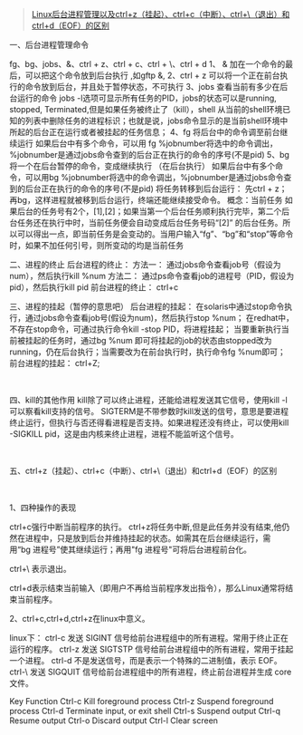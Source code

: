 > [Linux后台进程管理以及ctrl+z（挂起）、ctrl+c（中断）、ctrl+\（退出）和ctrl+d（EOF）的区别](https://www.cnblogs.com/jiangzhaowei/p/8971265.html)

一、后台进程管理命令

fg、bg、jobs、&、ctrl + z、ctrl + c、ctrl + \、ctrl + d
1、 &
加在一个命令的最后，可以把这个命令放到后台执行 ,如gftp &,
2、ctrl + z
可以将一个正在前台执行的命令放到后台，并且处于暂停状态，不可执行
3、jobs
查看当前有多少在后台运行的命令
jobs -l选项可显示所有任务的PID，jobs的状态可以是running, stopped, Terminated,但是如果任务被终止了（kill），shell 从当前的shell环境已知的列表中删除任务的进程标识；也就是说，jobs命令显示的是当前shell环境中所起的后台正在运行或者被挂起的任务信息；
4、fg
将后台中的命令调至前台继续运行
如果后台中有多个命令，可以用 fg %jobnumber将选中的命令调出，%jobnumber是通过jobs命令查到的后台正在执行的命令的序号(不是pid)
5、bg
将一个在后台暂停的命令，变成继续执行 （在后台执行）
如果后台中有多个命令，可以用bg %jobnumber将选中的命令调出，%jobnumber是通过jobs命令查到的后台正在执行的命令的序号(不是pid)
将任务转移到后台运行：
先ctrl + z；再bg，这样进程就被移到后台运行，终端还能继续接受命令。
概念：当前任务
如果后台的任务号有2个，[1],[2]；如果当第一个后台任务顺利执行完毕，第二个后台任务还在执行中时，当前任务便会自动变成后台任务号码“[2]” 的后台任务。所以可以得出一点，即当前任务是会变动的。当用户输入“fg”、“bg”和“stop”等命令时，如果不加任何引号，则所变动的均是当前任务

二、进程的终止
后台进程的终止：
方法一：
通过jobs命令查看job号（假设为num），然后执行kill %num
方法二：
通过ps命令查看job的进程号（PID，假设为pid），然后执行kill pid
前台进程的终止：
ctrl+c

三、进程的挂起（暂停的意思吧）
后台进程的挂起：
在solaris中通过stop命令执行，通过jobs命令查看job号(假设为num)，然后执行stop %num；
在redhat中，不存在stop命令，可通过执行命令kill -stop PID，将进程挂起；
当要重新执行当前被挂起的任务时，通过bg %num 即可将挂起的job的状态由stopped改为running，仍在后台执行；当需要改为在前台执行时，执行命令fg %num即可；
前台进程的挂起：
ctrl+Z;

 

四、kill的其他作用
kill除了可以终止进程，还能给进程发送其它信号，使用kill -l 可以察看kill支持的信号。
SIGTERM是不带参数时kill发送的信号，意思是要进程终止运行，但执行与否还得看进程是否支持。如果进程还没有终止，可以使用kill -SIGKILL pid，这是由内核来终止进程，进程不能监听这个信号。

 

五、ctrl+z（挂起）、ctrl+c（中断）、ctrl+\（退出）和ctrl+d（EOF）的区别

 

1、四种操作的表现

ctrl+c强行中断当前程序的执行。
ctrl+z将任务中断,但是此任务并没有结束,他仍然在进程中，只是放到后台并维持挂起的状态。如需其在后台继续运行，需用“bg 进程号”使其继续运行；再用"fg 进程号"可将后台进程前台化。

ctrl+\\ 表示退出。

ctrl+d表示结束当前输入（即用户不再给当前程序发出指令），那么Linux通常将结束当前程序。

2、ctrl+c,ctrl+d,ctrl+z在linux中意义。

linux下：
ctrl-c 发送 SIGINT 信号给前台进程组中的所有进程。常用于终止正在运行的程序。
ctrl-z 发送 SIGTSTP 信号给前台进程组中的所有进程，常用于挂起一个进程。
ctrl-d 不是发送信号，而是表示一个特殊的二进制值，表示 EOF。
ctrl-\ 发送 SIGQUIT 信号给前台进程组中的所有进程，终止前台进程并生成 core 文件。

Key Function
Ctrl-c Kill foreground process
Ctrl-z Suspend foreground process
Ctrl-d Terminate input, or exit shell
Ctrl-s Suspend output
Ctrl-q Resume output
Ctrl-o Discard output
Ctrl-l Clear screen

